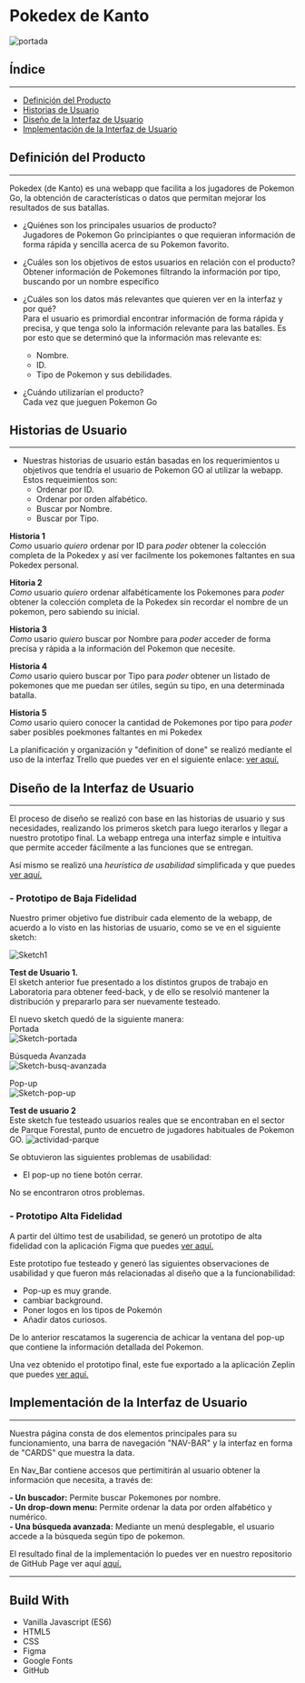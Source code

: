 # **Pokedex de Kanto**

![portada](https://i.pinimg.com/originals/a0/43/3d/a0433da5db760d960dd7d60647e5f4b2.png)



## **Índice**
***
* [Definición del Producto](#definición-del-droducto)
* [Historias de Usuario](#historias-de-usuario)
* [Diseño de la Interfaz de Usuario](#diseño-de-la-interfaz-de-usuario)
* [Implementación de la Interfaz de Usuario](#implementación-de-la-interfaz-de-usuario)



## **Definición del Producto**
***

Pokedex (de Kanto) es una webapp que facilita a los jugadores de Pokemon Go, la obtención de características o datos que permitan mejorar los resultados de sus batallas.

* ¿Quiénes son los principales usuarios de producto?  
Jugadores de Pokemon Go principiantes o que requieran información de forma rápida y sencilla acerca de su Pokemon favorito.

* ¿Cuáles son los objetivos de estos usuarios en relación con el producto?
Obtener información de Pokemones filtrando la información por tipo, buscando por un nombre específico  

* ¿Cuáles son los datos más relevantes que quieren ver en la interfaz y por qué?  
Para el usuario es primordial encontrar información de forma rápida y precisa, y que tenga solo la información relevante para las batalles. Es por esto que se determinó que la información mas relevante es:    
    - Nombre.
    - ID.
    - Tipo de Pokemon y sus debilidades.
    
* ¿Cuándo utilizarían el producto?  
Cada vez que jueguen Pokemon Go

## **Historias de Usuario**
***
* Nuestras historias de usuario están basadas en los requerimientos u objetivos que tendría el usuario de Pokemon GO al utilizar la webapp. Estos requeimientos son:
    - Ordenar por ID. 
    - Ordenar por orden alfabético.  
    - Buscar por Nombre.  
    - Buscar por Tipo.  


__Historia 1__  
_Como_ usuario _quiero_ ordenar por ID para _poder_ obtener la colección completa de la Pokedex y así ver facilmente los pokemones faltantes en sua Pokedex personal.

__Hitoria 2__  
_Como_ usuario _quiero_ ordenar alfabéticamente los Pokemones para _poder_  obtener la colección completa de la Pokedex sin recordar el nombre de un pokemon, pero sabiendo su inicial.

__Historia 3__  
_Como_ usario _quiero_ buscar por Nombre para _poder_ acceder de forma precisa y rápida a la información del Pokemon que necesite.

__Historia 4__  
_Como_ usario quiero buscar por Tipo para _poder_ obtener un listado de pokemones que me puedan ser útiles, según su tipo, en una determinada batalla.

__Historia 5__  
_Como_ usario quiero conocer la cantidad de Pokemones por tipo para _poder_ saber posibles poekmones faltantes en mi Pokedex

La planificación y organización y "definition of done" se realizó mediante el uso de la interfaz Trello que puedes ver en el siguiente enlace:
[ver aquí.](https://trello.com/b/UBktUEKT/data-lover)



## **Diseño de la Interfaz de Usuario**
***

El proceso de diseño se realizó con base en las historias de usuario y sus necesidades, realizando los primeros sketch para luego iterarlos y llegar a nuestro prototipo final. La webapp entrega una interfaz simple e intuitiva que permite acceder fácilmente a las funciones que se entregan.

Así mismo se realizó una _heurística de usabilidad_ simplificada y que puedes [ver aquí.](https://docs.google.com/spreadsheets/d/1jC7bD4u4tps7TZL9eawcgm5ns97GqSZ7clBM1Tc3AtE/edit?usp=sharing)


### **- Prototipo de Baja Fidelidad**

Nuestro primer objetivo fue distribuir cada elemento de la webapp, de acuerdo a lo visto en las historias de usuario, como se ve en el siguiente sketch:

![Sketch1](https://i.pinimg.com/originals/c0/b9/7c/c0b97c81be4d7d0655f4eab916267cfc.jpg)
  

**Test de Usuario 1.**  
El sketch anterior fue presentado a los distintos grupos de trabajo en Laboratoria para obtener feed-back, y de ello se resolvió mantener la distribución y prepararlo para ser nuevamente testeado.

El nuevo sketch quedó de la siguiente manera:  
Portada  
![Sketch-portada](https://i.pinimg.com/564x/a3/68/c0/a368c025456bc9029b03de92f41c0519.jpg)  

Búsqueda Avanzada  
![Sketch-busq-avanzada](https://i.pinimg.com/564x/1a/fa/a3/1afaa3709c8c4f1f2df040342ed6b496.jpg)  

Pop-up  
![Sketch-pop-up](https://i.pinimg.com/originals/1d/f5/6d/1df56d01881da37281af12d8000b7817.jpg)  

**Test de usuario 2**  
Este sketch fue testeado usuarios reales que se encontraban en el sector de Parque Forestal, punto de encuetro de jugadores habituales de Pokemon GO.
![actividad-parque](https://i.pinimg.com/originals/bb/e0/42/bbe042bf7f8f5d987b5036ee7f1a1f03.jpg)

Se obtuvieron las siguientes problemas de usabilidad:  
- El pop-up no tiene botón cerrar.  

No se encontraron otros problemas.  


### **- Prototipo Alta Fidelidad**  

A partir del último test de usabilidad, se generó un prototipo de alta fidelidad con la aplicación Figma que puedes [ver aquí.](https://www.figma.com/file/TdLcaIsivoJBSOxnaOWWRw/Kanto-Pokedex)

Este prototipo fue testeado y generó las siguientes observaciones de usabilidad y que fueron más relacionadas al diseño que a la funcionabilidad:
- Pop-up es muy grande.
- cambiar background.
- Poner logos en los tipos de Pokemón
- Añadir datos curiosos.

De lo anterior rescatamos la sugerencia de achicar la ventana del pop-up que contiene la información detallada del Pokemon.

Una vez obtenido el prototipo final, este fue exportado a la aplicación Zeplin que puedes [ver aquí.](zpl.io/a7W1vBE)
  



## **Implementación de la Interfaz de Usuario**
***
Nuestra página consta de dos elementos principales para su funcionamiento, una barra de navegación "NAV-BAR" y la interfaz en forma de "CARDS" que muestra la data.

En Nav_Bar contiene accesos que pertimitirán al usuario obtener la información que necesita, a través de:

__- Un buscador:__ Permite buscar Pokemones por nombre.  
__- Un drop-down menu:__ Permite ordenar la data por orden alfabético y numérico.  
__- Una búsqueda avanzada:__ Mediante un menú desplegable, el usuario accede a la búsqueda según tipo de pokemon.

El resultado final de la implementación lo puedes ver en nuestro repositorio de GitHub Page ver aquí [aquí.](zpl.io/a7W1vBE)  

***

## Build With  
- Vanilla Javascript (ES6)
- HTML5
- CSS
- Figma
- Google Fonts
- GitHub
